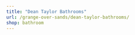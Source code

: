 ```yaml
---
title: "Dean Taylor Bathrooms"
url: /grange-over-sands/dean-taylor-bathrooms/
shop: bathroom
---
```

